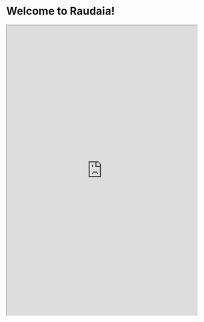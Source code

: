 # Welcome to Raudaia!

<iframe src="https://azgaar.github.io/Fantasy-Map-Generator/?maplink=https://raw.githubusercontent.com/nathkrill/raudaia/master/Maps/Raudaia%20at%20The%20Founding.map" style="width:100%;height:768px;max-width:100%;" width="768" height="768" />

The continent of Raudaia. The setting for wild fantasy adventures across the ages. A diverse and colourful land; fraught with luxuries, mysteries, and perils. This land will see a history of adventure, heroes, conquests, wars, and victories.

## [[Geography]]

While not the most diverse, the geography of Raudaia provides interesting settings and challenges for life in this land.

## [[Culture]]

A set of opposing cultural backgrounds mean Raudaia is prone to conflict and diversity.

## [[History]]

The young world has seen two distinct ages, transitioned by a mighty religious conquest.

## [[Religion]]

Unsurprisingly, religion has been at the centre most of the historical, cultural, and political interest in Raudaia.

## [[Calendar]]

The months, seasons, and festivals around Raudaia.

## [[Astronomy]]

Learn about the planet Raudaia is part of, and it's celestial bodies. 